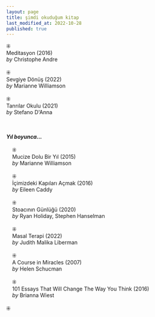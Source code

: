 ```yaml
---
layout: page  
title: şimdi okuduğum kitap  
last_modified_at: 2022-10-28
published: true  
---
```


⁜  
Meditasyon (2016)  
<i>by</i> Christophe Andre  
<br />
⁜  
Sevgiye Dönüş (2022)  
<i>by</i> Marianne Williamson  
<br />
⁜  
Tanrılar Okulu (2021)  
<i>by</i> Stefano D'Anna  
<br />
&nbsp;  

<i><b>Yıl boyunca...</b></i>  
<br />
&nbsp; &nbsp; ⁜  
&nbsp; &nbsp; Mucize Dolu Bir Yıl (2015)  
&nbsp; &nbsp; <i>by</i> Marianne Williamson  
<br />
&nbsp; &nbsp; ⁜    
&nbsp; &nbsp; İçimizdeki Kapıları Açmak (2016)  
&nbsp; &nbsp; <i>by</i> Eileen Caddy  
<br />
&nbsp; &nbsp; ⁜  
&nbsp; &nbsp; Stoacının Günlüğü (2020)  
&nbsp; &nbsp; <i>by</i> Ryan Holiday, Stephen Hanselman  
<br />
&nbsp; &nbsp; ⁜  
&nbsp; &nbsp; Masal Terapi (2022)  
&nbsp; &nbsp; <i>by</i> Judith Malika Liberman    
<br />
&nbsp; &nbsp; ⁜  
&nbsp; &nbsp; A Course in Miracles (2007)  
&nbsp; &nbsp; <i>by</i> Helen Schucman    
<br />
&nbsp; &nbsp; ⁜  
&nbsp; &nbsp; 101 Essays That Will Change The Way You Think (2016)  
&nbsp; &nbsp; <i>by</i> Brianna Wiest  
<br />
⁜  
 
